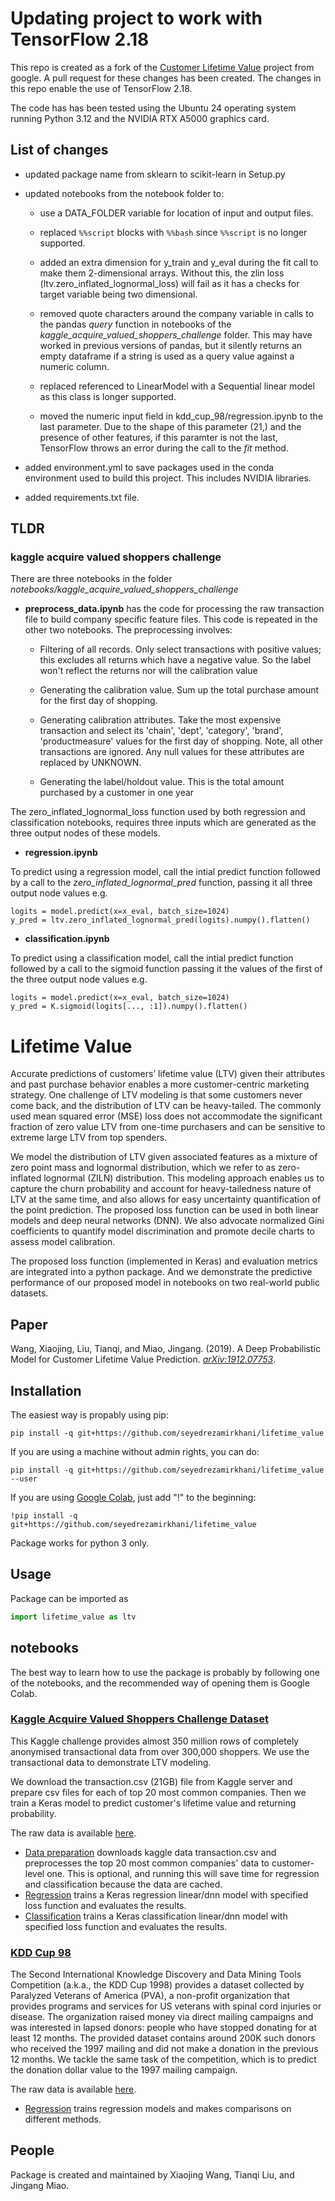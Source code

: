 # Updating project to work with TensorFlow 2.18

This repo is created as a fork of the [Customer Lifetime Value](https://github.com/google/lifetime_value) project from google. A pull request for these changes has been created. The changes in this repo enable the use of TensorFlow 2.18.

The code has has been tested using the Ubuntu 24 operating system running Python 3.12 and the NVIDIA RTX A5000 graphics card.

## List of changes

- updated package name from sklearn to scikit-learn in Setup.py

- updated notebooks from the notebook folder to:

  - use a DATA_FOLDER variable for location of input and output files.

  - replaced `%%script` blocks with `%%bash` since `%%script` is no longer supported.

  - added an extra dimension for y_train and y_eval during the fit call to 
make them 2-dimensional arrays. Without this, the zlin loss (ltv.zero_inflated_lognormal_loss)
will fail as it has a checks for target variable being two dimensional.

  - removed quote characters around the company variable in calls to the pandas *query* 
function in notebooks of the  *kaggle_acquire_valued_shoppers_challenge* folder. This may 
have worked in previous versions of pandas, but it silently returns an empty dataframe if
a string is used as a query value against a numeric column.

  - replaced referenced to LinearModel with a Sequential linear model as this class is longer supported.

  - moved the numeric input field in kdd_cup_98/regression.ipynb to the last parameter.
Due to the shape of this parameter (21,) and the presence of other features, if this 
paramter is not the last, TensorFlow throws an error during the call to the *fit* method.
 
- added environment.yml to save packages used in the conda environment used to build this project. This includes NVIDIA libraries.

- added requirements.txt file.

## TLDR

### kaggle acquire valued shoppers challenge

There are three notebooks in the folder *notebooks/kaggle_acquire_valued_shoppers_challenge*

- **preprocess_data.ipynb** has the code for processing the raw transaction file
to build company specific feature files. This code is repeated in the other two
notebooks. The preprocessing involves:

  - Filtering of all records.  Only select transactions with positive values; this excludes all returns which have a negative value. So the label won't reflect the returns nor will the calibration value

  - Generating the calibration value. Sum up the total purchase amount for the first day of shopping.
	
  - Generating calibration attributes. Take the most expensive transaction and select its
		'chain', 'dept', 'category', 'brand', 'productmeasure' values for the first day of shopping. Note, all other transactions are ignored. Any null values for these attributes are replaced by UNKNOWN.

  - Generating the  label/holdout value. This is the total amount purchased by a customer in one year

The zero_inflated_lognormal_loss function used by both regression and classification notebooks, requires three inputs which are generated as the three output nodes of these models.

- **regression.ipynb** 

To predict using a regression model, call the intial predict function followed by a call to the *zero_inflated_lognormal_pred* function, passing it all three output node values e.g.

```
logits = model.predict(x=x_eval, batch_size=1024)
y_pred = ltv.zero_inflated_lognormal_pred(logits).numpy().flatten()
  ```

- **classification.ipynb**

To predict using a classification model, call the intial predict function followed by a call to the sigmoid function passing it the values of the first of the three output node values e.g.

```
logits = model.predict(x=x_eval, batch_size=1024)
y_pred = K.sigmoid(logits[..., :1]).numpy().flatten()
```

# Lifetime Value

Accurate predictions of customers’ lifetime value (LTV) given their attributes
and past purchase behavior enables a more customer-centric marketing strategy.
One challenge of LTV modeling is that some customers never come back, and the
distribution of LTV can be heavy-tailed. The commonly used mean squared error
(MSE) loss does not accommodate the significant fraction of zero value LTV from
one-time purchasers and can be sensitive to extreme large LTV from top spenders.

We model the distribution of LTV given associated features as a mixture of zero
point mass and lognormal distribution, which we refer to as zero-inflated
lognormal (ZILN) distribution. This modeling approach enables us to capture the
churn probability and account for heavy-tailedness nature of LTV at the same
time, and also allows for easy uncertainty quantification of the point
prediction. The proposed loss function can be used in both linear models and
deep neural networks (DNN). We also advocate normalized Gini coefficients to
quantify model discrimination and promote decile charts to assess model
calibration.

The proposed loss function (implemented in Keras) and evaluation metrics are
integrated into a python package. And we demonstrate the predictive performance
of our proposed model in notebooks on two real-world public datasets.

## Paper

Wang, Xiaojing, Liu, Tianqi, and Miao, Jingang. (2019).
A Deep Probabilistic Model for Customer Lifetime Value Prediction.
[*arXiv:1912.07753*](https://arxiv.org/abs/1912.07753).

## Installation

The easiest way is propably using pip:

```
pip install -q git+https://github.com/seyedrezamirkhani/lifetime_value
```

If you are using a machine without admin rights, you can do:

```
pip install -q git+https://github.com/seyedrezamirkhani/lifetime_value --user
```

If you are using [Google Colab](https://colab.research.google.com/), just add
"!" to the beginning:

```
!pip install -q git+https://github.com/seyedrezamirkhani/lifetime_value
```

Package works for python 3 only.

## Usage
Package can be imported as

```python
import lifetime_value as ltv
```

## notebooks
The best way to learn how to use the package is probably by following one of the
notebooks, and the recommended way of opening them is Google Colab.

### [Kaggle Acquire Valued Shoppers Challenge Dataset](https://www.kaggle.com/c/acquire-valued-shoppers-challenge/data)

This Kaggle challenge provides almost 350 million rows of completely anonymised
transactional data from over 300,000 shoppers. We use the transactional data to
demonstrate LTV modeling.

We download the transaction.csv (21GB) file from Kaggle server and prepare csv
files for each of top 20 most common companies. Then we train a Keras model to
predict customer's lifetime value and returning probability.

The raw data is available [here](https://www.kaggle.com/c/acquire-valued-shoppers-challenge/data).

*   [Data preparation](./notebooks/kaggle_acquire_valued_shoppers_challenge/preprocess_data.ipynb)
downloads kaggle data transaction.csv and preprocesses the top 20 most common
companies' data to customer-level one. This is optional, and running this will
save time for regression and classification because the data are cached.
*   [Regression](./notebooks/kaggle_acquire_valued_shoppers_challenge/regression.ipynb)
trains a Keras regression linear/dnn model with specified loss function and
evaluates the results.
*   [Classification](./notebooks/kaggle_acquire_valued_shoppers_challenge/classification.ipynb)
trains a Keras classification linear/dnn model with specified loss function and
evaluates the results.

### [KDD Cup 98](https://kdd.ics.uci.edu/databases/kddcup98/kddcup98.html)

The Second International Knowledge Discovery and Data Mining Tools Competition
(a.k.a., the KDD Cup 1998) provides a dataset collected by Paralyzed Veterans of
America (PVA), a non-profit organization that provides programs and services for
US veterans with spinal cord injuries or disease. The organization raised money
via direct mailing campaigns and was interested in lapsed donors: people who
have stopped donating for at least 12 months. The provided dataset contains
around 200K such donors who received the 1997 mailing and did not make a
donation in the previous 12 months. We tackle the same task of the competition,
which is to predict the donation dollar value to the 1997 mailing campaign.

The raw data is available [here](https://kdd.ics.uci.edu/databases/kddcup98/kddcup98.html).


*   [Regression](./notebooks/kdd_cup_98/regression.ipynb) trains regression models and
makes comparisons on different methods.

## People
Package is created and maintained by Xiaojing Wang, Tianqi Liu, and Jingang
Miao.
